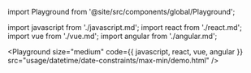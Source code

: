 import Playground from '@site/src/components/global/Playground';

import javascript from './javascript.md';
import react from './react.md';
import vue from './vue.md';
import angular from './angular.md';

<Playground size="medium" code={{ javascript, react, vue, angular }} src="usage/datetime/date-constraints/max-min/demo.html" />
